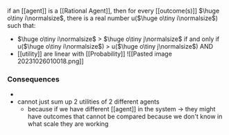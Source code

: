 if an [[agent]] is a [[Rational Agent]], then for every [[outcome(s)]] $\huge o\tiny i\normalsize$, 
there is a real number u($\huge o\tiny i\normalsize$) such that:
- $\huge o\tiny i\normalsize$ > $\huge o\tiny j\normalsize$ if and only if u($\huge o\tiny i\normalsize$) > u($\huge o\tiny j\normalsize$) AND
- [[utility]] are linear with [[Probability]]
![[Pasted image 20231026010018.png]]

### Consequences 
- 
- cannot just sum up 2 utilities of 2 different agents
	- because if we have different [[agent]] in the system $\rightarrow$ they might have outcomes that cannot be compared because we don't know in what scale they are working